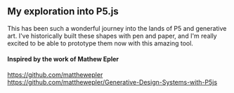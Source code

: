 ## My exploration into P5.js
This has been such a wonderful journey into the lands of P5 and generative art. I've historically built these shapes with pen and paper, and I'm really excited to be able to prototype them now with this amazing tool.

#### Inspired by the work of Mathew Epler
https://github.com/matthewepler
https://github.com/matthewepler/Generative-Design-Systems-with-P5js
